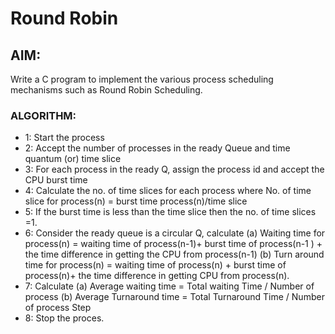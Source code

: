 # Round Robin

## AIM:
Write a C program to implement the various process scheduling mechanisms such as Round
Robin Scheduling.
 
### ALGORITHM:
- 1: Start the process
- 2: Accept the number of processes in the ready Queue and time quantum (or) time slice
- 3: For each process in the ready Q, assign the process id and accept the CPU burst time
- 4: Calculate the no. of time slices for each process where
     No. of time slice for process(n) = burst time process(n)/time slice
- 5: If the burst time is less than the time slice then the no. of time slices =1.
- 6: Consider the ready queue is a circular Q, calculate
        (a) Waiting time for process(n) = waiting time of process(n-1)+ burst time of process(n-1 ) +
              the time difference in getting the CPU from process(n-1)
        (b) Turn around time for process(n) = waiting time of process(n) + burst time of process(n)+ the
               time difference in getting CPU from process(n).
- 7: Calculate
       (a) Average waiting time = Total waiting Time / Number of process
    (b) Average Turnaround time = Total Turnaround Time / Number of process Step 
- 8: Stop the proces.

